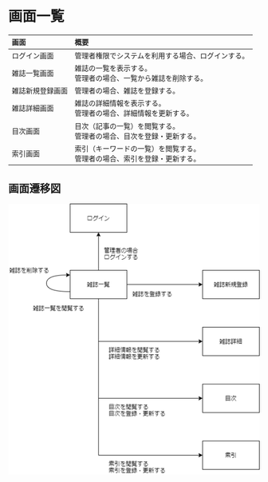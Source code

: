 # 画面一覧

|画面|概要|
|:--|:--|
|ログイン画面|管理者権限でシステムを利用する場合、ログインする。|
|雑誌一覧画面|雑誌の一覧を表示する。<br>管理者の場合、一覧から雑誌を削除する。|
|雑誌新規登録画面|管理者の場合、雑誌を登録する。|
|雑誌詳細画面|雑誌の詳細情報を表示する。<br>管理者の場合、詳細情報を更新する。|
|目次画面|目次（記事の一覧）を閲覧する。<br>管理者の場合、目次を登録・更新する。|
|索引画面|索引（キーワードの一覧）を閲覧する。<br>管理者の場合、索引を登録・更新する。|

## 画面遷移図
![画面遷移図](screen-transition.png)